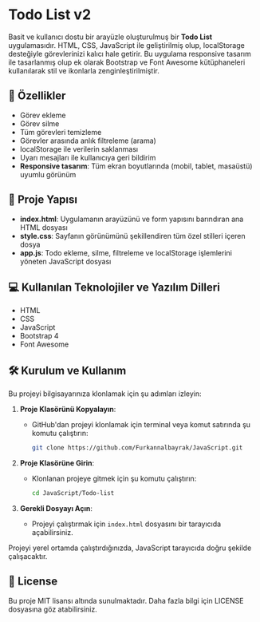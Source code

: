 
# Todo List v2
Basit ve kullanıcı dostu bir arayüzle oluşturulmuş bir **Todo List** uygulamasıdır. HTML, CSS, JavaScript ile geliştirilmiş olup, localStorage desteğiyle görevlerinizi kalıcı hale getirir. Bu uygulama responsive tasarım ile tasarlanmış olup ek olarak Bootstrap ve Font Awesome kütüphaneleri kullanılarak stil ve ikonlarla zenginleştirilmiştir.

## 🚀 Özellikler

- Görev ekleme
- Görev silme
- Tüm görevleri temizleme
- Görevler arasında anlık filtreleme (arama)
- localStorage ile verilerin saklanması
- Uyarı mesajları ile kullanıcıya geri bildirim
- **Responsive tasarım**: Tüm ekran boyutlarında (mobil, tablet, masaüstü) uyumlu görünüm

## 📂 Proje Yapısı

- **index.html**: Uygulamanın arayüzünü ve form yapısını barındıran ana HTML dosyası
- **style.css**: Sayfanın görünümünü şekillendiren tüm özel stilleri içeren dosya
- **app.js**: Todo ekleme, silme, filtreleme ve localStorage işlemlerini yöneten JavaScript dosyası


## 💻 Kullanılan Teknolojiler ve Yazılım Dilleri
- HTML
- CSS
- JavaScript
- Bootstrap 4
- Font Awesome
  

## 🛠 Kurulum ve Kullanım

Bu projeyi bilgisayarınıza klonlamak için şu adımları izleyin:

1. **Proje Klasörünü Kopyalayın**:
   - GitHub'dan projeyi klonlamak için terminal veya komut satırında şu komutu çalıştırın:
     ```bash
     git clone https://github.com/Furkannalbayrak/JavaScript.git
     ```

2. **Proje Klasörüne Girin**:
   - Klonlanan projeye gitmek için şu komutu çalıştırın:
     ```bash
     cd JavaScript/Todo-list
     ```

3. **Gerekli Dosyayı Açın**:
   - Projeyi çalıştırmak için `index.html` dosyasını bir tarayıcıda açabilirsiniz.

Projeyi yerel ortamda çalıştırdığınızda, JavaScript tarayıcıda doğru şekilde çalışacaktır.


## 📜 License
Bu proje MIT lisansı altında sunulmaktadır. Daha fazla bilgi için LICENSE dosyasına göz atabilirsiniz.
